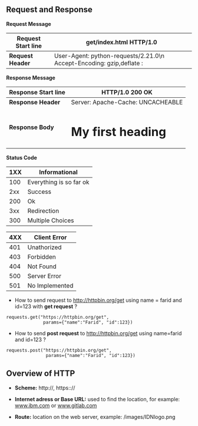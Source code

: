 ## Request and Response

**Request Message**

| Request Start line | get/index.html HTTP/1.0                                              |
| ------------------ | -------------------------------------------------------------------- |
| **Request Header** | User-Agent: python-requests/2.21.0\n Accept-Encoding: gzip,deflate : |

**Response Message**

| Response Start line | HTTP/1.0 200 OK                                             |
| ------------------- | ----------------------------------------------------------- |
| **Response Header** | Server: Apache-Cache: UNCACHEABLE                           |
| **Response Body**   | <!DOCTYPE html><html><body><h1>My first heading</h1></html> |



**Status Code**

| 1XX | Informational           |
| --- | ----------------------- |
| 100 | Everything is so far ok |
| 2xx | Success                 |
| 200 | Ok                      |
| 3xx | Redirection             |
| 300 | Multiple Choices        |



| 4XX | Client Error   |
| --- | -------------- |
| 401 | Unathorized    |
| 403 | Forbidden      |
| 404 | Not Found      |
| 500 | Server Error   |
| 501 | No Implemented |





* How to send request to http://httpbin.org/get   using name = farid and id=123 with **get request** ?

```
requests.get("https://httpbin.org/get", 
              params={"name":"Farid", "id":123})
```

* How to send **post request** to http://httpbin.org/get using name=farid and id=123 ?

```
requests.post("https://httpbin.org/get",
               params={"name":"Farid", "id":123})
```





## Overview of HTTP

* **Scheme:** http://,  https:://

* **Internet adress or Base URL:** used to find the location, for example: www.ibm.com or www.gitlab.com

* **Route:** location on the web server, example: /images/IDNlogo.png
  
  
  
  
  
  
  
  
